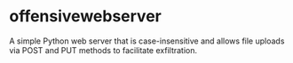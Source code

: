 # offensivewebserver
A simple Python web server that is case-insensitive and allows file uploads via POST and PUT methods to facilitate exfiltration.
